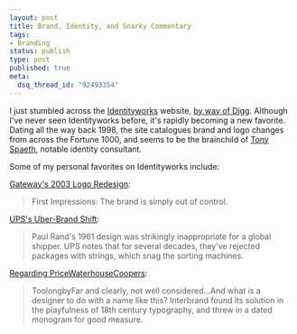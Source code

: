 ```yaml
--- 
layout: post
title: Brand, Identity, and Snarky Commentary
tags: 
- Branding
status: publish
type: post
published: true
meta: 
  dsq_thread_id: "92493354"
---
```

I just stumbled across the <a href="http://www.identityworks.com/">Identityworks</a> website, <a href="http://www.digg.com/design/The_Best_Logo_Redesigns_of_2006">by way of Digg</a>. Although I've never seen Identityworks before, it's rapidly becoming a new favorite. Dating all the way back 1998, the site catalogues brand and logo changes from across the Fortune 1000, and seems to be the brainchild of <a href="http://www.identityworks.com/spaeth/index.htm">Tony Spaeth</a>, notable identity consultant.

  Some of my personal favorites on Identityworks include:

  <a href="http://www.identityworks.com/reviews/2003/gateway.htm">Gateway's 2003 Logo Redesign</a>: <blockquote>First Impressions: The brand is simply out of control.</blockquote>

  <a href="http://www.identityworks.com/reviews/2003/ups.htm">UPS's Uber-Brand Shift</a>: <blockquote>Paul Rand's 1961 design was strikingly inappropriate for a global shipper. UPS notes that for several decades, they've rejected packages with strings, which snag the sorting machines.</blockquote>

  <a href="http://www.identityworks.com/reviews/1998/pwc.htm">Regarding PriceWaterhouseCoopers</a>: <blockquote>ToolongbyFar and clearly, not well considered...And what is a designer to do with a name like this? Interbrand found its solution in the playfulness of 18th century typography, and threw in a dated monogram for good measure.</blockquote>
